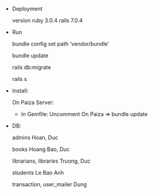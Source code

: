 * Deployment

    version ruby 3.0.4 rails 7.0.4

* Run
    
    bundle config set path 'vendor/bundle'
    
    bundle update
    
    rails db:migrate

    rails s

* Install:

    On Paiza Server: 
    
    - In Gemfile: Uncomment On Paiza => bundle update

* DB:

    admins Hoan, Duc

    books Hoang Bao, Duc 
    
    librarians, libraries  Truong, Duc
    
    students Le Bao Anh 
    
    transaction, user_mailer Dung
